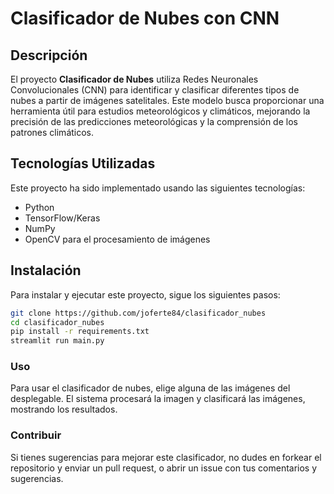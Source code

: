 # Clasificador de Nubes con CNN

## Descripción
El proyecto **Clasificador de Nubes** utiliza Redes Neuronales Convolucionales (CNN) para identificar y clasificar diferentes tipos de nubes a partir de imágenes satelitales. Este modelo busca proporcionar una herramienta útil para estudios meteorológicos y climáticos, mejorando la precisión de las predicciones meteorológicas y la comprensión de los patrones climáticos.

## Tecnologías Utilizadas
Este proyecto ha sido implementado usando las siguientes tecnologías:
- Python
- TensorFlow/Keras
- NumPy
- OpenCV para el procesamiento de imágenes

## Instalación
Para instalar y ejecutar este proyecto, sigue los siguientes pasos:
```bash
git clone https://github.com/joferte84/clasificador_nubes
cd clasificador_nubes
pip install -r requirements.txt
streamlit run main.py
```
### Uso
Para usar el clasificador de nubes, elige alguna de las imágenes del desplegable. El sistema procesará la imagen y clasificará las imágenes, mostrando los resultados.

### Contribuir
Si tienes sugerencias para mejorar este clasificador, no dudes en forkear el repositorio y enviar un pull request, o abrir un issue con tus comentarios y sugerencias.

